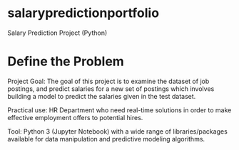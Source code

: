 # salarypredictionportfolio

 Salary Prediction Project (Python)

# Define the Problem

 Project Goal: The goal of this project is to examine the dataset of job postings, and predict salaries for a new set of postings which involves building a model to predict the   salaries given in the test dataset.

 Practical use: HR Department who need real-time solutions in order to make effective employment offers to potential hires.

 Tool: Python 3 (Jupyter Notebook) with a wide range of libraries/packages available for data manipulation and predictive modeling algorithms.
